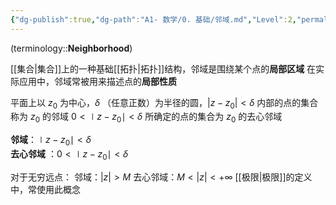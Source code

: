 ```yaml
---
{"dg-publish":true,"dg-path":"A1- 数学/0. 基础/邻域.md","Level":2,"permalink":"/A1- 数学/0. 基础/邻域/","dgPassFrontmatter":true,"noteIcon":"","created":"2024-05-21T15:20:28.739+08:00","updated":"2025-04-14T18:25:19.718+08:00"}
---
```



(terminology::**Neighborhood**)

[[集合\|集合]]上的一种基础[[拓扑\|拓扑]]结构，邻域是围绕某个点的**局部区域**
在实际应用中，邻域常被用来描述点的**局部性质**

平面上以 $z_{0}$ 为中心，$\delta$ （任意正数）为半径的圆，$|z-z_{0}|<\delta$ 内部的点的集合称为 $z_{0}$ 的邻域
$0<\mid z-z_{0} \mid<\delta$ 所确定的点的集合为 $z_{0}$ 的去心邻域

**邻域**：$\mid z-z_{0}\mid<\delta$  
**去心邻域** ：$0<\mid z-z_{0} \mid<\delta$   

对于无穷远点：
邻域：$|z|>M$
去心邻域：$M<|z|<+\infty$
[[极限\|极限]]的定义中，常使用此概念

